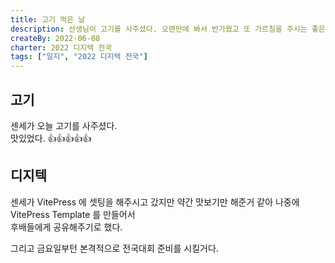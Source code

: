 ```yaml
---
title: 고기 먹은 날
description: 선생님이 고기를 사주셨다. 오랜만에 봐서 반가웠고 또 가르침을 주시는 좋은 분이시다.
createBy: 2022-06-08
charter: 2022 디지텍 전국
tags: ["일지", "2022 디지텍 전국"]
---
```


## 고기

센세가 오늘 고기를 사주셨다.  
맛있었다. 👍👍👍👍👍

## 디지텍

센세가 VitePress 에 셋팅을 해주시고 갔지만
약간 맛보기만 해준거 같아 나중에 VitePress Template 를 만들어서  
후배들에게 공유해주기로 했다.

그리고 금요일부턴 본격적으로 전국대회 준비를 시킬거다.
